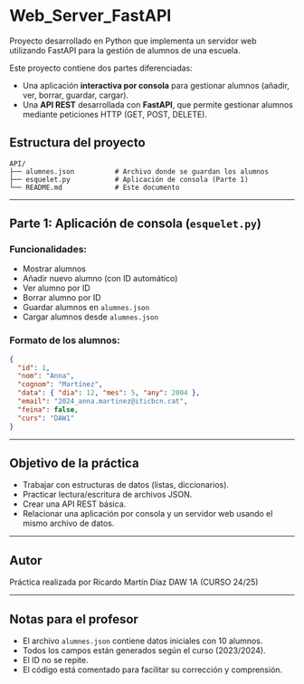 # Web_Server_FastAPI
Proyecto desarrollado en Python que implementa un servidor web utilizando FastAPI para la gestión de alumnos de una escuela.

Este proyecto contiene dos partes diferenciadas:

- Una aplicación **interactiva por consola** para gestionar alumnos (añadir, ver, borrar, guardar, cargar).
- Una **API REST** desarrollada con **FastAPI**, que permite gestionar alumnos mediante peticiones HTTP (GET, POST, DELETE).

##  Estructura del proyecto

```
API/
├── alumnes.json          # Archivo donde se guardan los alumnos
├── esquelet.py           # Aplicación de consola (Parte 1)
└── README.md             # Este documento
```

---

##  Parte 1: Aplicación de consola (`esquelet.py`)

### Funcionalidades:

- Mostrar alumnos
- Añadir nuevo alumno (con ID automático)
- Ver alumno por ID
- Borrar alumno por ID
- Guardar alumnos en `alumnes.json`
- Cargar alumnos desde `alumnes.json`

### Formato de los alumnos:

```json
{
  "id": 1,
  "nom": "Anna",
  "cognom": "Martínez",
  "data": { "dia": 12, "mes": 5, "any": 2004 },
  "email": "2024_anna.martinez@iticbcn.cat",
  "feina": false,
  "curs": "DAW1"
}
```
---

## Objetivo de la práctica

- Trabajar con estructuras de datos (listas, diccionarios).
- Practicar lectura/escritura de archivos JSON.
- Crear una API REST básica.
- Relacionar una aplicación por consola y un servidor web usando el mismo archivo de datos.

---

##  Autor

Práctica realizada por Ricardo Martín Díaz  DAW 1A (CURSO 24/25)

---

##  Notas para el profesor

- El archivo `alumnes.json` contiene datos iniciales con 10 alumnos.
- Todos los campos están generados según el curso (2023/2024).
- El ID no se repite.
- El código está comentado para facilitar su corrección y comprensión.
